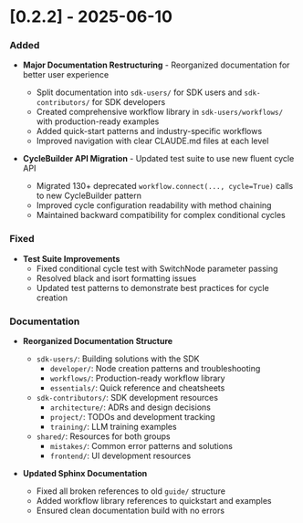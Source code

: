 # [0.2.2] - 2025-06-10

### Added
- **Major Documentation Restructuring** - Reorganized documentation for better user experience
  - Split documentation into `sdk-users/` for SDK users and `sdk-contributors/` for SDK developers
  - Created comprehensive workflow library in `sdk-users/workflows/` with production-ready examples
  - Added quick-start patterns and industry-specific workflows
  - Improved navigation with clear CLAUDE.md files at each level

- **CycleBuilder API Migration** - Updated test suite to use new fluent cycle API
  - Migrated 130+ deprecated `workflow.connect(..., cycle=True)` calls to new CycleBuilder pattern
  - Improved cycle configuration readability with method chaining
  - Maintained backward compatibility for complex conditional cycles

### Fixed
- **Test Suite Improvements**
  - Fixed conditional cycle test with SwitchNode parameter passing
  - Resolved black and isort formatting issues
  - Updated test patterns to demonstrate best practices for cycle creation

### Documentation
- **Reorganized Documentation Structure**
  - `sdk-users/`: Building solutions with the SDK
    - `developer/`: Node creation patterns and troubleshooting
    - `workflows/`: Production-ready workflow library
    - `essentials/`: Quick reference and cheatsheets
  - `sdk-contributors/`: SDK development resources
    - `architecture/`: ADRs and design decisions
    - `project/`: TODOs and development tracking
    - `training/`: LLM training examples
  - `shared/`: Resources for both groups
    - `mistakes/`: Common error patterns and solutions
    - `frontend/`: UI development resources

- **Updated Sphinx Documentation**
  - Fixed all broken references to old `guide/` structure
  - Added workflow library references to quickstart and examples
  - Ensured clean documentation build with no errors
